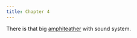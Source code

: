 ```yaml
---
title: Chapter 4
---
```


There is that big [amphiteather](01-amphiteather/index.md) with sound system.
